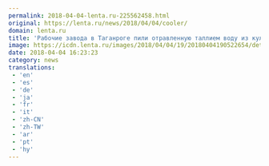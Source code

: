 ```yaml
---
permalink: 2018-04-04-lenta.ru-225562458.html
original: https://lenta.ru/news/2018/04/04/cooler/
domain: lenta.ru
title: 'Рабочие завода в Таганроге пили отравленную таллием воду из кулера'
image: https://icdn.lenta.ru/images/2018/04/04/19/20180404190522654/detail_a5a18f75e81061c976fe63b80b0eaefd.jpg
date: 2018-04-04 16:23:23
category: news
translations: 
 - 'en'
 - 'es'
 - 'de'
 - 'ja'
 - 'fr'
 - 'it'
 - 'zh-CN'
 - 'zh-TW'
 - 'ar'
 - 'pt'
 - 'hy'
---
```


